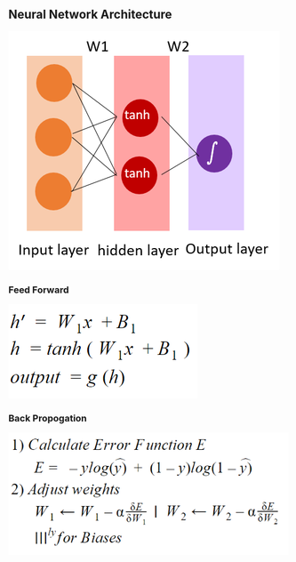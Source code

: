 ## Neural Network Architecture

<img src="src/NN.png">

### Feed Forward
<img src="src/FF.png">

### Back Propogation
<img src="src/BP.png">


